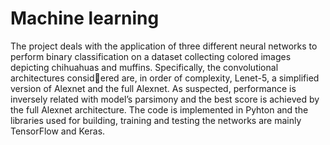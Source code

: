# Machine learning

The project deals with the application of three different neural networks to
perform binary classification on a dataset collecting colored images depicting
chihuahuas and muffins. Specifically, the convolutional architectures considered are, in order of complexity, Lenet-5, a simplified version of Alexnet and
the full Alexnet. As suspected, performance is inversely related with model’s
parsimony and the best score is achieved by the full Alexnet architecture. The
code is implemented in Pyhton and the libraries used for building, training
and testing the networks are mainly TensorFlow and Keras.
